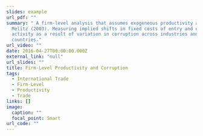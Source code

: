 ```yaml
---
slides: example
url_pdf: ""
summary: " A firm-level analysis that assumes exogeneous productivity a la
  Melitz (2003). Measuring implied shifts in fixed costs of entry and export
  activity as a result of variation in corruption across industries and
  countries."
url_video: ""
date: 2016-04-27T00:00:00.000Z
external_link: "null"
url_slides: ""
title: Firm-Level Productivity and Corruption
tags:
  - International Trade
  - Firm-Level
  - Productivity
  - Trade
links: []
image:
  caption: ""
  focal_point: Smart
url_code: ""
---
```

